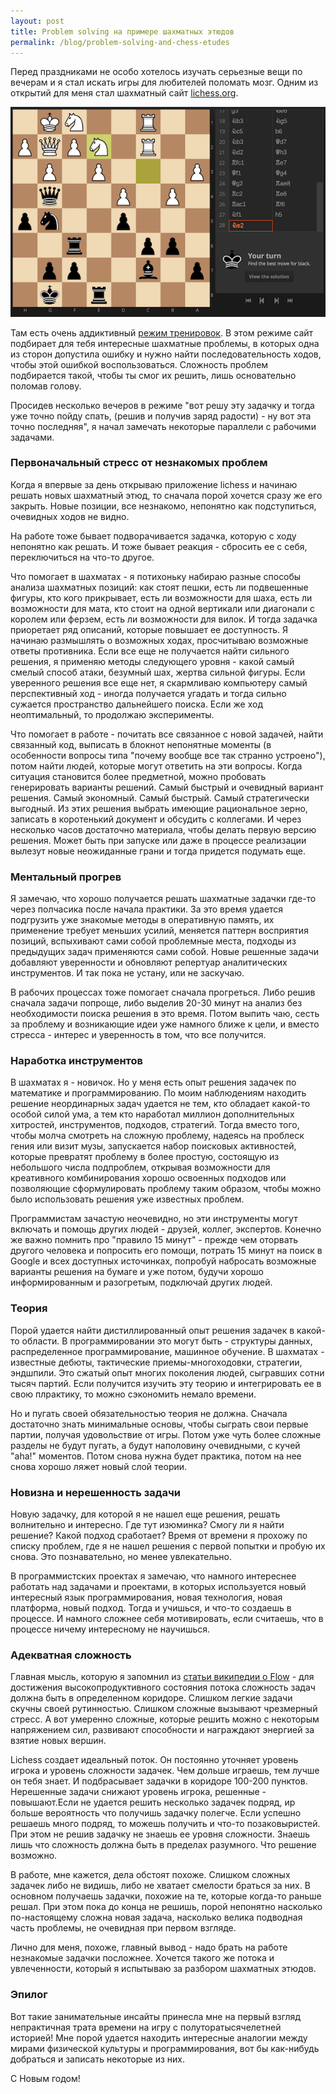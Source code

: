 ```yaml
---
layout: post
title: Problem solving на примере шахматных этюдов
permalink: /blog/problem-solving-and-chess-etudes
---
```


Перед праздниками не особо хотелось изучать серьезные вещи по вечерам и я стал искать игры для любителей поломать мозг. Одним из открытий для меня стал шахматный сайт [lichess.org](https://lichess.org).

![Lichess screenshot](/img/lichess.png)

Там есть очень аддиктивный [режим тренировок](https://en.lichess.org/training). В этом режиме сайт подбирает для тебя интересные шахматные проблемы, в которых одна из сторон допустила ошибку и нужно найти последовательность ходов, чтобы этой ошибкой воспользоваться. Сложность проблем подбирается такой, чтобы ты смог их решить, лишь основательно поломав голову.

Просидев несколько вечеров в режиме "вот решу эту задачку и тогда уже точно пойду спать, (решив и получив заряд радости) - ну вот эта точно последняя", я начал замечать некоторые параллели с рабочими задачами.
<!--more-->

### Первоначальный стресс от незнакомых проблем

Когда я впервые за день открываю приложение lichess и начинаю решать новых шахматный этюд, то сначала порой хочется сразу же его закрыть. Новые позиции, все незнакомо, непонятно как подступиться, очевидных ходов не видно.

На работе тоже бывает подворачивается задачка, которую с ходу непонятно как решать. И тоже бывает реакция - сбросить ее с себя, переключиться на что-то другое.

Что помогает в шахматах - я потихоньку набираю разные способы анализа шахматных позиций: как стоят пешки, есть ли подвешенные фигуры, кто кого прикрывает, есть ли возможности для шаха, есть ли возможности для мата, кто стоит на одной вертикали или диагонали с королем или ферзем, есть ли возможности для вилок. И тогда задачка приоретает ряд описаний, которые повышает ее доступность. Я начинаю размышлять о возможных ходах, просчитываю возможные ответы противника. Если все еще не получается найти сильного решения, я применяю методы следующего уровня - какой самый смелый способ атаки, безумный шах, жертва сильной фигуры. Если уверенного решения все еще нет, я скармливаю компьютеру самый перспективный ход - иногда получается угадать и тогда сильно сужается пространство дальнейшего поиска. Если же ход неоптимальный, то продолжаю эксперименты.

Что помогает в работе - почитать все связанное с новой задачей, найти связанный код, выписать в блокнот непонятные моменты (в особенности вопросы типа "почему вообще все так странно устроено"), потом найти людей, которые могут ответить на эти вопросы. Когда ситуация становится более предметной, можно пробовать генерировать варианты решений. Самый быстрый и очевидный вариант решения. Самый экономный. Самый быстрый. Самый стратегически выгодный. Из этих решения выбрать имеющие рациональное зерно, записать в коротенький документ и обсудить с коллегами. И через несколько часов достаточно материала, чтобы делать первую версию решения. Может быть при запуске или даже в процессе реализации вылезут новые неожиданные грани и тогда придется подумать еще.

### Ментальный прогрев

Я замечаю, что хорошо получается решать шахматные задачки где-то через полчасика после начала практики. За это время удается подгрузить уже знакомые методы в оперативную память, их применение требует меньших усилий, меняется паттерн восприятия позиций, вспыхивают сами собой проблемные места, подходы из предыдущих задач применяются сами собой. Новые решенные задачи добавляют уверенности и обновляют репертуар аналитических инструментов. И так пока не устану, или не заскучаю.

В рабочих процессах тоже помогает сначала прогреться. Либо решив сначала задачи попроще, либо выделив 20-30 минут на анализ без необходимости поиска решения в это время. Потом выпить чаю, сесть за проблему и возникающие идеи уже намного ближе к цели, и вместо стресса - интерес и уверенность в том, что все получится.

### Наработка инструментов

В шахматах я - новичок. Но у меня есть опыт решения задачек по математике и программированию. По моим наблюдениям находить решение неординарных задач удается не тем, кто обладает какой-то особой силой ума, а тем кто наработал миллион дополнительных хитростей, инструментов, подходов, стратегий. Тогда вместо того, чтобы молча смотреть на сложную проблему, надеясь на проблеск гения или визит музы, запускается набор поисковых активностей, которые превратят проблему в более простую, состоящую из небольшого числа подпроблем, открывая возможности для креативного комбинирования хорошо освоенных подходов или позволяющие сформулировать проблему таким образом, чтобы можно было использовать решения уже известных проблем.

Программистам зачастую неочевидно, но эти инструменты могут включать и помощь других людей - друзей, коллег, экспертов. Конечно же важно помнить про "правило 15 минут" - прежде чем оторвать другого человека и попросить его помощи, потрать 15 минут на поиск в Google и всех доступных источинках, попробуй набросать возможные варианты решения на бумаге и уже потом, будучи хорошо информированным и разогретым, подключай других людей.

### Теория

Порой удается найти дистиллированный опыт решения задачек в какой-то области. В программировании это могут быть - структуры данных, распределенное программирование, машинное обучение. В шахматах - известные дебюты, тактические приемы-многоходовки, стратегии, эндшпили. Это сжатый опыт многих поколения людей, сыгравших сотни тысяч партий. Если получится изучить эту теорию и интегрировать ее в свою плрактику, то можно сэкономить немало времени.

Но и пугать своей обязательностью теория не должна. Сначала достаточно знать минимальные основы, чтобы сыграть свои первые партии, получая удовольствие от игры. Потом уже чуть более сложные разделы не будут пугать, а будут наполовину очевидными, с кучей "aha!" моментов. Потом снова нужна будет практика, потом на нее снова хорошо ляжет новый слой теории.

### Новизна и нерешенность задачи

Новую задачку, для которой я не нашел еще решения, решать волнительно и интересно. Где тут изюминка? Смогу ли я найти решение? Какой подход сработает? Время от времени я прохожу по списку проблем, где я не нашел решения с первой попытки и пробую их снова. Это познавательно, но менее увлекательно.

В программистских проектах я замечаю, что намного интереснее работать над задачами и проектами, в которых используется новый интересный язык программирования, новая технология, новая платформа, новый подход. Тогда и учишься, и что-то создаешь в процессе. И намного сложнее себя мотивировать, если считаешь, что в процессе ничему интересному не научишься.

### Адекватная сложность

Главная мысль, которую я запомнил из [статьи википедии о Flow](https://en.wikipedia.org/wiki/Flow_(psychology)) - для достижения высокопродуктивного состояния потока сложность задач должна быть в определенном коридоре. Слишком легкие задачи скучны своей рутинностью. Слишком сложные вызывают чрезмерный стресс. А вот умеренно сложные, которые решить можно с некоторым напряжением сил, развивают способности и награждают энергией за взятие новых вершин.

Lichess создает идеальный поток. Он постоянно уточняет уровень игрока и уровень сложности задачек. Чем дольше играешь, тем лучше он тебя знает. И подбрасывает задачки в коридоре 100-200 пунктов. Нерешенные задачи снижают уровень игрока, решенные - повышают.Если не удается решить несколько задачек подряд, ир больше вероятность что получишь задачку полегче. Если успешно решаешь много подряд, то можешь получить и что-то позаковыристей. При этом не решив задачку не знаешь ее уровня сложности. Знаешь лишь что сложность должна быть в пределах разумного. Что решение возможно.

В работе, мне кажется, дела обстоят похоже. Слишком сложных задачек либо не видишь, либо не хватает смелости браться за них. В основном получаешь задачки, похожие на те, которые когда-то раньше решал. При этом пока до конца не решишь, порой непонятно насколько по-настоящему сложна новая задача, насколько велика подводная часть проблемы, не очевидная при первом взгляде.

Лично для меня, похоже, главный вывод - надо брать на работе незнакомые задачки посложнее. Хочется такого же потока и увлеченности, который я испытываю за разбором шахматных этюдов.

### Эпилог

Вот такие занимательные инсайты принесла мне на первый взгляд непрактичная трата времени на игру с полуторатысячелетней историей! Мне порой удается находить интересные аналогии между мирами физической культуры и программирования, вот бы как-нибудь добраться и записать некоторые из них.

С Новым годом!
